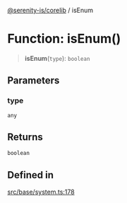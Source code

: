 [@serenity-is/corelib](../README.md) / isEnum

# Function: isEnum()

> **isEnum**(`type`): `boolean`

## Parameters

### type

`any`

## Returns

`boolean`

## Defined in

[src/base/system.ts:178](https://github.com/serenity-is/serenity/blob/master/packages/corelib/src/base/system.ts#L178)
